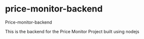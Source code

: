 # price-monitor-backend
Price-monitor-backend


This is the backend for the Price Monitor Project built using nodejs
